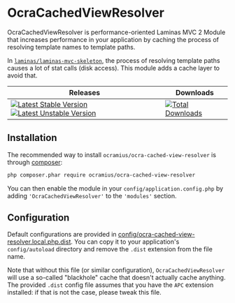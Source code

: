 # OcraCachedViewResolver

OcraCachedViewResolver is performance-oriented Laminas MVC 2 Module that increases performance
in your application by caching the process of resolving template names to template paths.

In [`laminas/laminas-mvc-skeleton`](https://github.com/laminas/laminas-mvc-skeleton), the process of resolving template
paths causes a lot of stat calls (disk access). This module adds a cache layer to avoid that.

| Releases | Downloads |
| -------- | ------- |
| [![Latest Stable Version](https://poser.pugx.org/ocramius/ocra-cached-view-resolver/v/stable.png)](https://packagist.org/packages/ocramius/ocra-cached-view-resolver) [![Latest Unstable Version](https://poser.pugx.org/ocramius/ocra-cached-view-resolver/v/unstable.png)](https://packagist.org/packages/ocramius/ocra-cached-view-resolver) | [![Total Downloads](https://poser.pugx.org/ocramius/ocra-cached-view-resolver/downloads.png)](https://packagist.org/packages/ocramius/ocra-cached-view-resolver) |

## Installation

The recommended way to install `ocramius/ocra-cached-view-resolver` is through
[composer](http://getcomposer.org/):

```sh
php composer.phar require ocramius/ocra-cached-view-resolver
```

You can then enable the module in your `config/application.config.php` by adding
`'OcraCachedViewResolver'` to the `'modules'` section.

## Configuration

Default configurations are provided in
[config/ocra-cached-view-resolver.local.php.dist](config/ocra-cached-view-resolver.local.php.dist).
You can copy it to your application's `config/autoload` directory and remove the `.dist` extension
from the file name.

Note that without this file (or similar configuration), `OcraCachedViewResolver` will use a so-called
"blackhole" cache that doesn't actually cache anything. The provided `.dist` config file assumes that
you have the `APC` extension installed: if that is not the case, please tweak this file.
